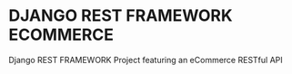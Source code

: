 # DJANGO REST FRAMEWORK ECOMMERCE

Django REST FRAMEWORK Project featuring an eCommerce RESTful API
